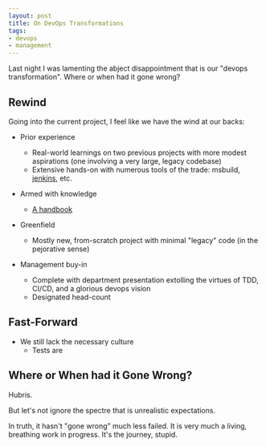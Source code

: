 ```yaml
---
layout: post
title: On DevOps Transformations
tags:
- devops
- management
---
```


Last night I was lamenting the abject disappointment that is our "devops transformation".  Where or when had it gone wrong?

## Rewind

Going into the current project, I feel like we have the wind at our backs:

- Prior experience
    - Real-world learnings on two previous projects with more modest aspirations (one involving a very large, legacy codebase)
    - Extensive hands-on with numerous tools of the trade: msbuild, [jenkins](https://jenkins.io/index.html), etc.
- Armed with knowledge
    - [A handbook](https://www.amazon.com/DevOps-Handbook-World-Class-Reliability-Organizations/dp/1942788002/ref=sr_1_3?ie=UTF8&qid=1534477404&sr=8-3)

- Greenfield
    - Mostly new, from-scratch project with minimal "legacy" code (in the pejorative sense)

- Management buy-in
    - Complete with department presentation extolling the virtues of TDD, CI/CD, and a glorious devops vision
    - Designated head-count

## Fast-Forward

- We still lack the necessary culture
    - Tests are 

## Where or When had it Gone Wrong?

Hubris.

But let's not ignore the spectre that is unrealistic expectations.

In truth, it hasn't "gone wrong" much less failed.  It is very much a living, breathing work in progress.  It's the journey, stupid.